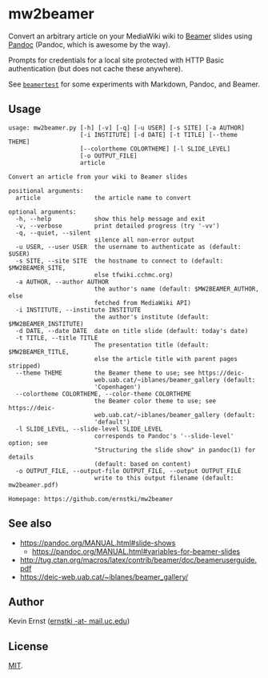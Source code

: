 # mw2beamer

Convert an arbitrary article on your MediaWiki wiki to [Beamer][] slides using
[Pandoc][] (Pandoc, which is awesome by the way).

Prompts for credentials for a local site protected with HTTP Basic
authentication (but does not cache these anywhere).

See [`beamertest`](beamertest) for some experiments with Markdown, Pandoc, and
Beamer.

## Usage

```
usage: mw2beamer.py [-h] [-v] [-q] [-u USER] [-s SITE] [-a AUTHOR]
                    [-i INSTITUTE] [-d DATE] [-t TITLE] [--theme THEME]
                    [--colortheme COLORTHEME] [-l SLIDE_LEVEL]
                    [-o OUTPUT_FILE]
                    article

Convert an article from your wiki to Beamer slides

positional arguments:
  article               the article name to convert

optional arguments:
  -h, --help            show this help message and exit
  -v, --verbose         print detailed progress (try '-vv')
  -q, --quiet, --silent
                        silence all non-error output
  -u USER, --user USER  the username to authenticate as (default: $USER)
  -s SITE, --site SITE  the hostname to connect to (default: $MW2BEAMER_SITE,
                        else tfwiki.cchmc.org)
  -a AUTHOR, --author AUTHOR
                        the author's name (default: $MW2BEAMER_AUTHOR, else
                        fetched from MediaWiki API)
  -i INSTITUTE, --institute INSTITUTE
                        the author's institute (default: $MW2BEAMER_INSTITUTE)
  -d DATE, --date DATE  date on title slide (default: today's date)
  -t TITLE, --title TITLE
                        The presentation title (default: $MW2BEAMER_TITLE,
                        else the article title with parent pages stripped)
  --theme THEME         the Beamer theme to use; see https://deic-
                        web.uab.cat/~iblanes/beamer_gallery (default:
                        'Copenhagen')
  --colortheme COLORTHEME, --color-theme COLORTHEME
                        the Beamer color theme to use; see https://deic-
                        web.uab.cat/~iblanes/beamer_gallery (default:
                        'default')
  -l SLIDE_LEVEL, --slide-level SLIDE_LEVEL
                        corresponds to Pandoc's '--slide-level' option; see
                        "Structuring the slide show" in pandoc(1) for details
                        (default: based on content)
  -o OUTPUT_FILE, --output-file OUTPUT_FILE, --output OUTPUT_FILE
                        write to this output filename (default: mw2beamer.pdf)

Homepage: https://github.com/ernstki/mw2beamer
```

## See also

* <https://pandoc.org/MANUAL.html#slide-shows>
    * <https://pandoc.org/MANUAL.html#variables-for-beamer-slides>
* <http://tug.ctan.org/macros/latex/contrib/beamer/doc/beameruserguide.pdf>
* <https://deic-web.uab.cat/~iblanes/beamer_gallery/>

## Author

Kevin Ernst ([ernstki -at- mail.uc.edu](mailto:ernstki%20-at-%20mail.uc.edu))

## License

[MIT](LICENSE).

[beamer]: https://www.ctan.org/pkg/beamer
[pandoc]: https://pandoc.org/
